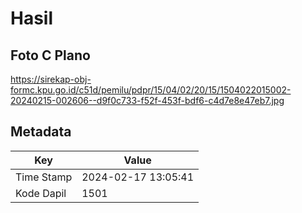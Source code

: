 # Hasil

## Foto C Plano

https://sirekap-obj-formc.kpu.go.id/c51d/pemilu/pdpr/15/04/02/20/15/1504022015002-20240215-002606--d9f0c733-f52f-453f-bdf6-c4d7e8e47eb7.jpg


## Metadata

| Key        | Value               |
| ---------- | ------------------- |
| Time Stamp | 2024-02-17 13:05:41 |
| Kode Dapil | 1501                |




